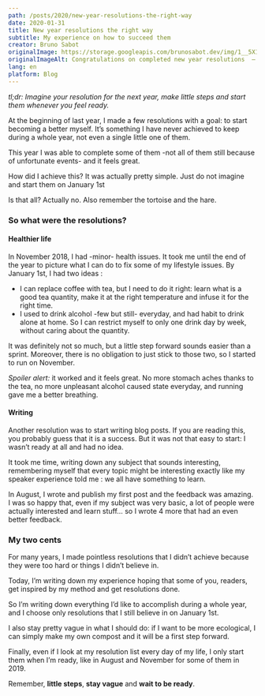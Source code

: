 ```yaml
---
path: /posts/2020/new-year-resolutions-the-right-way
date: 2020-01-31
title: New year resolutions the right way
subtitle: My experience on how to succeed them
creator: Bruno Sabot
originalImage: https://storage.googleapis.com/brunosabot.dev/img/1__5X15ZdvuMGE9oQ26s6y8EA.jpeg
originalImageAlt: Congratulations on completed new year resolutions  —  Photo by me
lang: en
platform: Blog
---
```


_tl;dr: Imagine your resolution for the next year, make little steps and start them whenever you feel ready._

At the beginning of last year, I made a few resolutions with a goal: to start becoming a better myself. It’s something I have never achieved to keep during a whole year, not even a single little one of them.

This year I was able to complete some of them -not all of them still because of unfortunate events- and it feels great.

How did I achieve this? It was actually pretty simple. Just do not imagine and start them on January 1st

Is that all? Actually no. Also remember the tortoise and the hare.

### So what were the resolutions?

#### Healthier life

In November 2018, I had -minor- health issues. It took me until the end of the year to picture what I can do to fix some of my lifestyle issues. By January 1st, I had two ideas :

- I can replace coffee with tea, but I need to do it right: learn what is a good tea quantity, make it at the right temperature and infuse it for the right time.
- I used to drink alcohol -few but still- everyday, and had habit to drink alone at home. So I can restrict myself to only one drink day by week, without caring about the quantity.

It was definitely not so much, but a little step forward sounds easier than a sprint. Moreover, there is no obligation to just stick to those two, so I started to run on November.

_Spoiler alert:_ it worked and it feels great. No more stomach aches thanks to the tea, no more unpleasant alcohol caused state everyday, and running gave me a better breathing.

#### Writing

Another resolution was to start writing blog posts. If you are reading this, you probably guess that it is a success. But it was not that easy to start: I wasn’t ready at all and had no idea.

It took me time, writing down any subject that sounds interesting, remembering myself that every topic might be interesting exactly like my speaker experience told me : we all have something to learn.

In August, I wrote and publish my first post and the feedback was amazing. I was so happy that, even if my subject was very basic, a lot of people were actually interested and learn stuff… so I wrote 4 more that had an even better feedback.

### My two cents

For many years, I made pointless resolutions that I didn’t achieve because they were too hard or things I didn’t believe in.

Today, I’m writing down my experience hoping that some of you, readers, get inspired by my method and get resolutions done.

So I’m writing down everything I’d like to accomplish during a whole year, and I choose only resolutions that I still believe in on January 1st.

I also stay pretty vague in what I should do: if I want to be more ecological, I can simply make my own compost and it will be a first step forward.

Finally, even if I look at my resolution list every day of my life, I only start them when I’m ready, like in August and November for some of them in 2019.

Remember, **little steps**, **stay vague** and **wait to be ready**.
